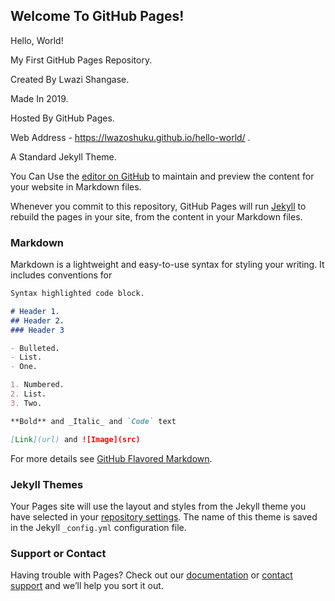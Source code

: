  ## Welcome To GitHub Pages!

Hello, World!

My First GitHub Pages Repository.

Created By Lwazi Shangase.

Made In 2019.

Hosted By GitHub Pages.

Web Address - https://lwazoshuku.github.io/hello-world/ .

A Standard Jekyll Theme.

You Can Use the [editor on GitHub](https://github.com/LwazoShuku/hello-world/edit/master/README.md) to maintain and preview the content for your website in Markdown files.

Whenever you commit to this repository, GitHub Pages will run [Jekyll](https://jekyllrb.com/) to rebuild the pages in your site, from the content in your Markdown files.

### Markdown

Markdown is a lightweight and easy-to-use syntax for styling your writing. It includes conventions for

```markdown
Syntax highlighted code block.

# Header 1.
## Header 2.
### Header 3

- Bulleted.
- List.
- One.

1. Numbered.
2. List.
3. Two.

**Bold** and _Italic_ and `Code` text

[Link](url) and ![Image](src)
```

For more details see [GitHub Flavored Markdown](https://guides.github.com/features/mastering-markdown/).

### Jekyll Themes

Your Pages site will use the layout and styles from the Jekyll theme you have selected in your [repository settings](https://github.com/LwazoShuku/hello-world/settings). The name of this theme is saved in the Jekyll `_config.yml` configuration file.

### Support or Contact

Having trouble with Pages? Check out our [documentation](https://help.github.com/categories/github-pages-basics/) or [contact support](https://github.com/contact) and we’ll help you sort it out.
